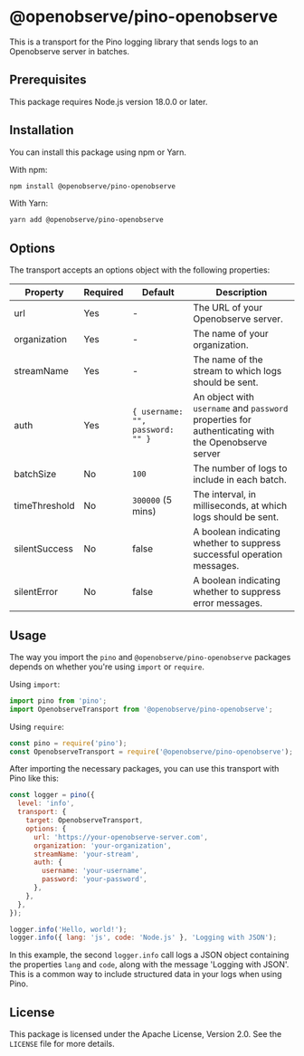 # @openobserve/pino-openobserve

This is a transport for the Pino logging library that sends logs to an Openobserve server in batches. 

## Prerequisites

This package requires Node.js version 18.0.0 or later.

## Installation

You can install this package using npm or Yarn.

With npm:

```bash
npm install @openobserve/pino-openobserve
```

With Yarn:

```bash
yarn add @openobserve/pino-openobserve
```

## Options

The transport accepts an options object with the following properties:

| Property | Required | Default | Description |
| -------- | -------- | ------- | ----------- |
| url | Yes | - | The URL of your Openobserve server. |
| organization | Yes | - | The name of your organization. |
| streamName | Yes | - | The name of the stream to which logs should be sent. |
| auth | Yes | `{ username: "", password: "" }` | An object with `username` and `password` properties for authenticating with the Openobserve server |
| batchSize | No | `100` | The number of logs to include in each batch. |
| timeThreshold | No | `300000` (5 mins) | The interval, in milliseconds, at which logs should be sent. |
| silentSuccess | No | false | A boolean indicating whether to suppress successful operation messages. |
| silentError | No | false | A boolean indicating whether to suppress error messages. |

## Usage

The way you import the `pino` and `@openobserve/pino-openobserve` packages depends on whether you're using `import` or `require`. 

Using `import`:

```javascript
import pino from 'pino';
import OpenobserveTransport from '@openobserve/pino-openobserve';
```

Using `require`:

```javascript
const pino = require('pino');
const OpenobserveTransport = require('@openobserve/pino-openobserve');
```

After importing the necessary packages, you can use this transport with Pino like this:

```javascript
const logger = pino({
  level: 'info',
  transport: {
    target: OpenobserveTransport,
    options: {
      url: 'https://your-openobserve-server.com',
      organization: 'your-organization',
      streamName: 'your-stream',
      auth: {
        username: 'your-username',
        password: 'your-password',
      },
    },
  },
});

logger.info('Hello, world!');
logger.info({ lang: 'js', code: 'Node.js' }, 'Logging with JSON');
```

In this example, the second `logger.info` call logs a JSON object containing the properties `lang` and `code`, along with the message 'Logging with JSON'. This is a common way to include structured data in your logs when using Pino.

## License

This package is licensed under the Apache License, Version 2.0. See the `LICENSE` file for more details.